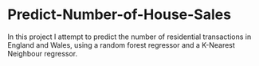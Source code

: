# Predict-Number-of-House-Sales

In this project I attempt to predict the number of residential transactions in England and Wales, using a random forest regressor and a K-Nearest Neighbour regressor.
